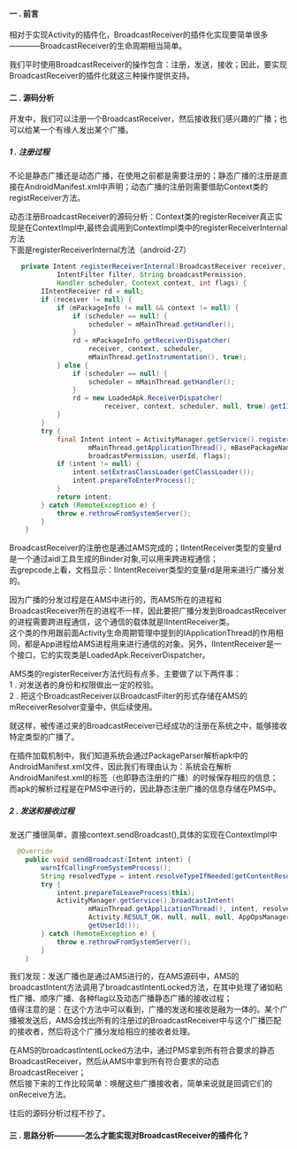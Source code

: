 #### 一 . 前言
相对于实现Activity的插件化，BroadcastReceiver的插件化实现要简单很多————BroadcastReceiver的生命周期相当简单。<br>

我们平时使用BroadcastReceiver的操作包含：注册，发送，接收；因此，要实现BroadcastReceiver的插件化就这三种操作提供支持。<br>

#### 二 . 源码分析
开发中，我们可以注册一个BroadcastReceiver，然后接收我们感兴趣的广播；也可以给某一个有缘人发出某个广播。<br>

##### 1 . 注册过程
不论是静态广播还是动态广播，在使用之前都是需要注册的；静态广播的注册是直接在AndroidManifest.xml中声明；动态广播的注册则需要借助Context类的registReceiver方法。<br>

动态注册BroadcastReceiver的源码分析：Context类的registerReceiver真正实现是在ContextImpl中,最终会调用到ContextImpl类中的registerReceiverInternal方法<br>
下面是registerReceiverInternal方法（android-27）
```java
   private Intent registerReceiverInternal(BroadcastReceiver receiver, int userId,
            IntentFilter filter, String broadcastPermission,
            Handler scheduler, Context context, int flags) {
        IIntentReceiver rd = null;
        if (receiver != null) {
            if (mPackageInfo != null && context != null) {
                if (scheduler == null) {
                    scheduler = mMainThread.getHandler();
                }
                rd = mPackageInfo.getReceiverDispatcher(
                    receiver, context, scheduler,
                    mMainThread.getInstrumentation(), true);
            } else {
                if (scheduler == null) {
                    scheduler = mMainThread.getHandler();
                }
                rd = new LoadedApk.ReceiverDispatcher(
                        receiver, context, scheduler, null, true).getIIntentReceiver();
            }
        }
        try {
            final Intent intent = ActivityManager.getService().registerReceiver(
                    mMainThread.getApplicationThread(), mBasePackageName, rd, filter,
                    broadcastPermission, userId, flags);
            if (intent != null) {
                intent.setExtrasClassLoader(getClassLoader());
                intent.prepareToEnterProcess();
            }
            return intent;
        } catch (RemoteException e) {
            throw e.rethrowFromSystemServer();
        }
    }
```
BroadcastReceiver的注册也是通过AMS完成的；IIntentReceiver类型的变量rd是一个通过aidl工具生成的Binder对象,可以用来跨进程通信；<br>
去grepcode上看，文档显示：IIntentReceiver类型的变量rd是用来进行广播分发的。<br>

因为广播的分发过程是在AMS中进行的，而AMS所在的进程和BroadcastReceiver所在的进程不一样，因此要把广播分发到BroadcastReceiver的进程需要跨进程通信，这个通信的载体就是IIntentReceiver类。<br>
这个类的作用跟前面Activity生命周期管理中提到的IApplicationThread的作用相同，都是App进程给AMS进程用来进行通信的对象。另外，IIntentReceiver是一个接口，它的实现类是LoadedApk.ReceiverDispatcher。<br>

AMS类的registerReceiver方法代码有点多，主要做了以下两件事：<br>
1 . 对发送者的身份和权限做出一定的校验。<br>
2 . 把这个BroadcastReceiver以BroadcastFilter的形式存储在AMS的mReceiverResolver变量中，供后续使用。<br>

就这样，被传递过来的BroadcastReceiver已经成功的注册在系统之中，能够接收特定类型的广播了。<br>

在插件加载机制中，我们知道系统会通过PackageParser解析apk中的AndroidManifest.xml文件，因此我们有理由认为：系统会在解析AndroidManifest.xml的<receiver>标签（也即静态注册的广播）的时候保存相应的信息；<br>
而apk的解析过程是在PMS中进行的，因此静态注册广播的信息存储在PMS中。

##### 2 . 发送和接收过程
 发送广播很简单，直接context.sendBroadcast(),具体的实现在ContextImpl中
 ```java
   @Override
     public void sendBroadcast(Intent intent) {
         warnIfCallingFromSystemProcess();
         String resolvedType = intent.resolveTypeIfNeeded(getContentResolver());
         try {
             intent.prepareToLeaveProcess(this);
             ActivityManager.getService().broadcastIntent(
                     mMainThread.getApplicationThread(), intent, resolvedType, null,
                     Activity.RESULT_OK, null, null, null, AppOpsManager.OP_NONE, null, false, false,
                     getUserId());
         } catch (RemoteException e) {
             throw e.rethrowFromSystemServer();
         }
     }
 ```
 我们发现：发送广播也是通过AMS进行的，在AMS源码中，AMS的broadcastIntent方法调用了broadcastIntentLocked方法，在其中处理了诸如粘性广播、顺序广播、各种flag以及动态广播静态广播的接收过程；<br>
 值得注意的是：在这个方法中可以看到，广播的发送和接收是融为一体的。某个广播被发送后，AMS会找出所有的注册过的BroadcastReceiver中与这个广播匹配的接收者，然后将这个广播分发给相应的接收者处理。<br>
 
 在AMS的broadcastIntentLocked方法中，通过PMS拿到所有符合要求的静态BroadcastReceiver，然后从AMS中拿到所有符合要求的动态BroadcastReceiver；<br>
 然后接下来的工作比较简单：唤醒这些广播接收者，简单来说就是回调它们的onReceive方法。<br>
 
 往后的源码分析过程不抄了。
 
 #### 三 . 思路分析————怎么才能实现对BroadcastReceiver的插件化？
 
 
 
 
 

 
